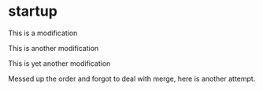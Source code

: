 # startup

This is a modification

This is another modification

This is yet another modification

Messed up the order and forgot to deal with merge, here is another attempt.
